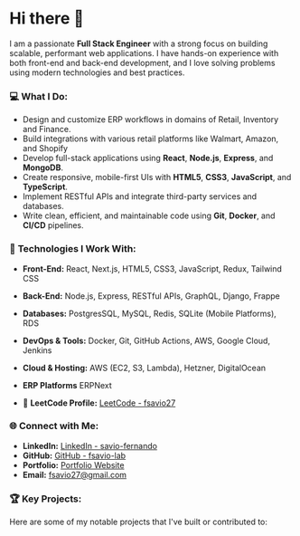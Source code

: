 # Hi there 👋

I am a passionate **Full Stack Engineer** with a strong focus on building scalable, performant web applications. I have hands-on experience with both front-end and back-end development, and I love solving problems using modern technologies and best practices.

### 💻 **What I Do:**

- Design and customize ERP workflows in domains of Retail, Inventory and Finance.
- Build integrations with various retail platforms like Walmart, Amazon, and Shopify
- Develop full-stack applications using **React**, **Node.js**, **Express**, and **MongoDB**.
- Create responsive, mobile-first UIs with **HTML5**, **CSS3**, **JavaScript**, and **TypeScript**.
- Implement RESTful APIs and integrate third-party services and databases.
- Write clean, efficient, and maintainable code using **Git**, **Docker**, and **CI/CD** pipelines.

### 🚀 **Technologies I Work With:**
- **Front-End:** React, Next.js, HTML5, CSS3, JavaScript, Redux, Tailwind CSS
- **Back-End:** Node.js, Express, RESTful APIs, GraphQL, Django, Frappe
- **Databases:** PostgresSQL, MySQL, Redis, SQLite (Mobile Platforms), RDS
- **DevOps & Tools:** Docker, Git, GitHub Actions, AWS, Google Cloud, Jenkins
- **Cloud & Hosting:** AWS (EC2, S3, Lambda), Hetzner, DigitalOcean
- **ERP Platforms** ERPNext


- 🌟 **LeetCode Profile:** [LeetCode - fsavio27](https://leetcode.com/u/fsavio27/)

### 🌐 **Connect with Me:**
- **LinkedIn:** [LinkedIn - savio-fernando](https://www.linkedin.com/in/savio-fernando)
- **GitHub:** [GitHub - fsavio-lab](https://github.com/fsavio-lab)
- **Portfolio:** [Portfolio Website](https://fsavio-lab.github.io/)
- **Email:** [fsavio27@gmail.com](mailto:fsavio27@gmail.com)

### 🏆 **Key Projects:**
Here are some of my notable projects that I've built or contributed to:
